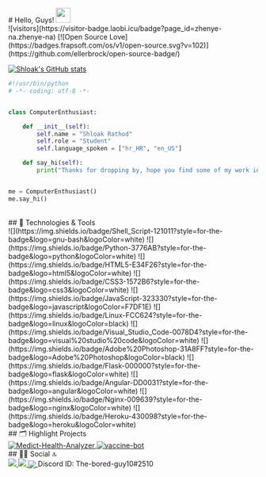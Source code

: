 
 <br/>
 # Hello, Guys! <img src="https://raw.githubusercontent.com/MartinHeinz/MartinHeinz/master/wave.gif" width="30px">
 <br/>
![visitors](https://visitor-badge.laobi.icu/badge?page_id=zhenye-na.zhenye-na)
[![Open Source Love](https://badges.frapsoft.com/os/v1/open-source.svg?v=102)](https://github.com/ellerbrock/open-source-badge/)

 
[![Shloak's GitHub stats](https://github-readme-stats.vercel.app/api?username=shloakr&theme=dark)](https://github.com/anuraghazra/github-readme-stats)


```python
#!/usr/bin/python
# -*- coding: utf-8 -*-


class ComputerEnthusiast:

    def __init__(self):
        self.name = "Shloak Rathod"
        self.role = "Student"
        self.language_spoken = ["hr_HR", "en_US"]

    def say_hi(self):
        print("Thanks for dropping by, hope you find some of my work interesting. \nFeel free to contact me!")


me = ComputerEnthusiast()
me.say_hi()
```
 <br/>
## 🔧 Technologies & Tools
 <br/>
![](https://img.shields.io/badge/Shell_Script-121011?style=for-the-badge&logo=gnu-bash&logoColor=white)
![](https://img.shields.io/badge/Python-3776AB?style=for-the-badge&logo=python&logoColor=white)
![](https://img.shields.io/badge/HTML5-E34F26?style=for-the-badge&logo=html5&logoColor=white)
![](https://img.shields.io/badge/CSS3-1572B6?style=for-the-badge&logo=css3&logoColor=white)
![](https://img.shields.io/badge/JavaScript-323330?style=for-the-badge&logo=javascript&logoColor=F7DF1E)
![](https://img.shields.io/badge/Linux-FCC624?style=for-the-badge&logo=linux&logoColor=black)
![](https://img.shields.io/badge/Visual_Studio_Code-0078D4?style=for-the-badge&logo=visual%20studio%20code&logoColor=white)
![](https://img.shields.io/badge/Adobe%20Photoshop-31A8FF?style=for-the-badge&logo=Adobe%20Photoshop&logoColor=black)
![](https://img.shields.io/badge/Flask-000000?style=for-the-badge&logo=flask&logoColor=white)
![](https://img.shields.io/badge/Angular-DD0031?style=for-the-badge&logo=angular&logoColor=white)
![](https://img.shields.io/badge/Nginx-009639?style=for-the-badge&logo=nginx&logoColor=white)
![](https://img.shields.io/badge/Heroku-430098?style=for-the-badge&logo=heroku&logoColor=white)

 <br/>
## 🗂️ Highlight Projects
 <br/>
<a href="https://github.com/shloakr/Medict-Health-Analyzer">
  <img align="center" src="https://github-readme-stats.vercel.app/api/pin/?username=shloakr&repo=Medict-Health-Analyzer&show_icons=true&line_height=27&title_color=6aa6f8&text_color=8a919a&icon_color=6aa6f8&bg_color=22272e" alt="Medict-Health-Analyzer" />
</a>

<a href="https://github.com/shloakr/vaccine-bot">
  <img align="center" src="https://github-readme-stats.vercel.app/api/pin/?username=shloakr&repo=vaccine-bot&show_icons=true&line_height=27&title_color=6aa6f8&text_color=8a919a&icon_color=6aa6f8&bg_color=22272e" alt="vaccine-bot" />
</a>
 <br/>
## 👨👩 Social 🔝
 <br/>
<a href="http://linkedin.com/in/shloak-rathod-0bb7531b0">
  <imgsrc="https://img.shields.io/badge/LinkedIn-0077B5?style=for-the-badge&logo=linkedin&logoColor=white"/>
</a>
<a href="https://github.com/shloakr">
  <img src="https://img.shields.io/badge/GitHub-100000?style=for-the-badge&logo=github&logoColor=white"/>
</a>
<a href="mailto:shloakrathod1@gmail.com">
  <img src="https://img.shields.io/badge/Gmail-D14836?style=for-the-badge&logo=gmail&logoColor=white"/>
</a>
<a href="#">
 <img align="center" src="https://img.shields.io/badge/Discord-7289DA?style=for-the-badge&logo=discord&logoColor=white"/>
</a>
Discord ID: The-bored-guy10#2510


<!--
**shloakr/shloakr** is a ✨ _special_ ✨ repository because its `README.md` (this file) appears on your GitHub profile.

Here are some ideas to get you started:

- 🔭 I’m currently working on ...
- 🌱 I’m currently learning ...
- 👯 I’m looking to collaborate on ...
- 🤔 I’m looking for help with ...
- 💬 Ask me about ...
- 📫 How to reach me: ...
- 😄 Pronouns: ...
- ⚡ Fun fact: ...
-->
